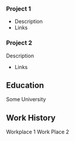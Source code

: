 ### Project 1
- ﻿﻿Description
- ﻿﻿Links
### Project 2
Description
- Links
## Education
Some University
## Work History
Workplace 1
Work Place 2
